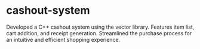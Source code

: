# cashout-system
Developed a C++ cashout system using the vector library. Features item list, cart addition, and receipt generation. Streamlined the purchase process for an intuitive and efficient shopping experience.
